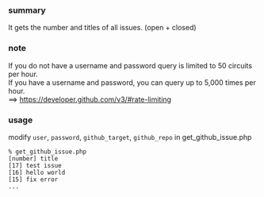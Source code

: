 ### summary
It gets the number and titles of all issues. (open + closed)

### note
If you do not have a username and password query is limited to 50 circuits per hour.   
If you have a username and password, you can query up to 5,000 times per hour.  
==> https://developer.github.com/v3/#rate-limiting

### usage
modify `user`, `password`, `github_target`, `github_repo` in get_github_issue.php

    % get_github_issue.php
	[number] title
	[17] test issue
	[16] hello world
	[15] fix error
	...
